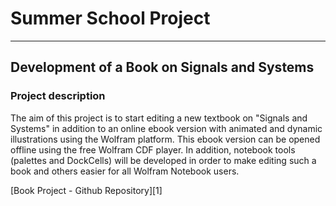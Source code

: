 **<h1>Summer School Project</h1>**

----------

<h2>Development of a Book on Signals and Systems</h2>
<h3>Project description</h3>

The aim of this project is to start editing a new textbook on "Signals and Systems" in addition to an online ebook version with animated and dynamic illustrations using the Wolfram platform. This ebook version can be opened offline using the free Wolfram CDF player.
In addition, notebook tools (palettes and DockCells) will be developed in order to make editing such a book and others easier for all Wolfram Notebook users.

[Book Project - Github Repository][1]
